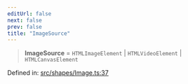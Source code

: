 ```yaml
---
editUrl: false
next: false
prev: false
title: "ImageSource"
---
```


> **ImageSource** = `HTMLImageElement` \| `HTMLVideoElement` \| `HTMLCanvasElement`

Defined in: [src/shapes/Image.ts:37](https://github.com/fabricjs/fabric.js/blob/e114448a1bce9b68a3e1bba337bc0c83a35c1aa5/src/shapes/Image.ts#L37)
